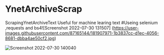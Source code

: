 # YnetArchiveScrap
ScrapingYnetArchiveText Useful for machine learing text 
#Useing selenium ,requests and bs4![Screenshot 2022-07-30 131507]
(https://user-images.githubusercontent.com/87165144/181907971-1b3837cc-d1ec-4056-8681-dbba4ae50cf2.jpg)

![Screenshot 2022-07-30 140040](https://user-images.githubusercontent.com/87165144/181907978-24870bb1-9c2e-455b-991b-e7853eab3891.jpg)
